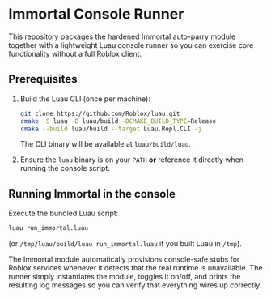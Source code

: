 # Immortal Console Runner

This repository packages the hardened Immortal auto-parry module together with a
lightweight Luau console runner so you can exercise core functionality without a
full Roblox client.

## Prerequisites

1. Build the Luau CLI (once per machine):
   ```bash
   git clone https://github.com/Roblox/luau.git
   cmake -S luau -B luau/build -DCMAKE_BUILD_TYPE=Release
   cmake --build luau/build --target Luau.Repl.CLI -j
   ```
   The CLI binary will be available at `luau/build/luau`.

2. Ensure the `luau` binary is on your `PATH` **or** reference it directly when
   running the console script.

## Running Immortal in the console

Execute the bundled Luau script:

```bash
luau run_immortal.luau
```

(or `/tmp/luau/build/luau run_immortal.luau` if you built Luau in `/tmp`).

The Immortal module automatically provisions console-safe stubs for Roblox
services whenever it detects that the real runtime is unavailable. The runner
simply instantiates the module, toggles it on/off, and prints the resulting log
messages so you can verify that everything wires up correctly.
